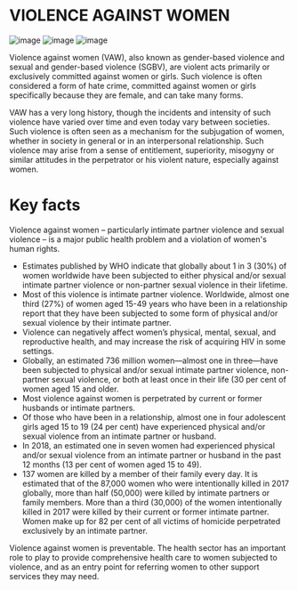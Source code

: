 # VIOLENCE AGAINST WOMEN

![image](https://user-images.githubusercontent.com/90493668/152640517-8d95e1e6-a0c6-44ca-a048-8ba6ab1c34a3.png) ![image](https://user-images.githubusercontent.com/90493668/152647575-f33cdda3-e7f0-4788-a214-301b23b94b7b.png) ![image](https://user-images.githubusercontent.com/90493668/152640546-40116d8c-6723-4de8-96e3-92a8f619f312.png)



Violence against women (VAW), also known as gender-based violence and sexual and gender-based violence (SGBV), are violent acts primarily or exclusively committed against women or girls. Such violence is often considered a form of hate crime, committed against women or girls specifically because they are female, and can take many forms.

VAW has a very long history, though the incidents and intensity of such violence have varied over time and even today vary between societies. Such violence is often seen as a mechanism for the subjugation of women, whether in society in general or in an interpersonal relationship. Such violence may arise from a sense of entitlement, superiority, misogyny or similar attitudes in the perpetrator or his violent nature, especially against women.

# Key facts

Violence against women – particularly intimate partner violence and sexual violence – is a major public health problem and a violation of women's human rights.

- Estimates published by WHO indicate that globally about 1 in 3 (30%) of women worldwide have been subjected to either physical and/or sexual intimate partner violence or non-partner sexual violence in their lifetime.
- Most of this violence is intimate partner violence. Worldwide, almost one third (27%) of women aged 15-49 years who have been in a relationship report that they have been subjected to some form of physical and/or sexual violence by their intimate partner.
- Violence can negatively affect women’s physical, mental, sexual, and reproductive health, and may increase the risk of acquiring HIV in some settings.
- Globally, an estimated 736 million women—almost one in three—have been subjected to physical and/or sexual intimate partner violence, non-partner sexual violence, or both at least once in their life (30 per cent of women aged 15 and older.
- Most violence against women is perpetrated by current or former husbands or intimate partners.
- Of those who have been in a relationship, almost one in four adolescent girls aged 15 to 19 (24 per cent) have experienced physical and/or sexual violence from an intimate partner or husband.
- In 2018, an estimated one in seven women had experienced physical and/or sexual violence from an intimate partner or husband in the past 12 months (13 per cent of women aged 15 to 49).
- 137 women are killed by a member of their family every day. It is estimated that of the 87,000 women who were intentionally killed in 2017 globally, more than half (50,000) were killed by intimate partners or family members. More than a third (30,000) of the women intentionally killed in 2017 were killed by their current or former intimate partner. Women make up for 82 per cent of all victims of homicide perpetrated exclusively by an intimate partner.

Violence against women is preventable. The health sector has an important role to play to provide comprehensive health care to women subjected to violence, and as an entry point for referring women to other support services they may need.
